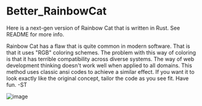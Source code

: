 # Better_RainbowCat
Here is a next-gen version of Rainbow Cat that is written in Rust. See README for more info.

Rainbow Cat has a flaw that is quite common in modern software. That is that it uses "RGB" coloring schemes. The problem with this way of coloring is that it has terrible compatibility across diverse systems. The way of web development thinking doesn't work well when applied to all domains. This method uses classic ansi codes to achieve a similar effect. If you want it to look exactly like the original concept, tailor the code as you see fit. Have fun. -ST

![image](https://github.com/STashakkori/Better_RainbowCat/assets/4257899/ed117183-c190-4104-b320-25be633eef37)
